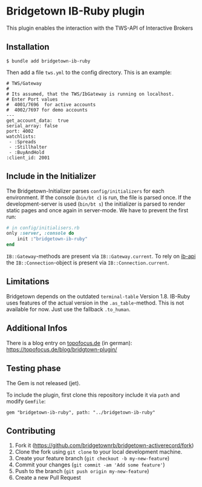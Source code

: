 # Bridgetown IB-Ruby  plugin

This plugin enables the interaction with the TWS-API of Interactive Brokers

## Installation

```
$ bundle add bridgetown-ib-ruby
```

Then add a file `tws.yml` to the config directory. This is an example:

```
# TWS/Gateway
#
# Its assumed, that the TWS/IbGateway is running on localhost.
# Enter Port values 
#  4001/7696  for active accounts
#  4002/7697 for demo accounts
---
get_account_data:  true
serial_array: false
port: 4002
watchlists: 
 - :Spreads
 - :Stillhalter
 - :BuyAndHold 
:client_id: 2001

```

## Include in the Initializer

The Bridgetown-Initializer parses `config/initializers` for each environment. If the console (`bin/bt c`) is run,
the file is parsed once. If the development-server is used (`bin/bt s`) the initializer is parsed to render static pages
and once again in server-mode. We have to prevent the first run:

```ruby 
# in config/initialisers.rb
only :server, :console do
    init :"bridgetown-ib-ruby"
end
```



`IB::Gateway`-methods are present via `IB::Gateway.current`.
To rely on [ib-api](https://github.com/ib-ruby/ib-api) the `IB::Connection`-object is present via `IB::Connection.current`.  

## Limitations

Bridgetown depends on the outdated `terminal-table` Version 1.8. IB-Ruby uses features of 
the actual version in the `.as_table`-method. This is not available for now. Just use the 
fallback `.to_human`.

## Additional Infos
There is a blog entry on [topofocus.de](https://topofocus.de) (in german):  https://topofocus.de/blog/bridgtown-plugin/

## Testing phase

The Gem is not released (jet).

To include the plugin, first clone this repository include it via `path` and    
modify `Gemfile`:
```
gem "bridgetown-ib-ruby", path: "../bridgetown-ib-ruby"
```

## Contributing

1. Fork it (https://github.com/bridgetownrb/bridgetown-activerecord/fork)
2. Clone the fork using `git clone` to your local development machine.
3. Create your feature branch (`git checkout -b my-new-feature`)
4. Commit your changes (`git commit -am 'Add some feature'`)
5. Push to the branch (`git push origin my-new-feature`)
6. Create a new Pull Request
